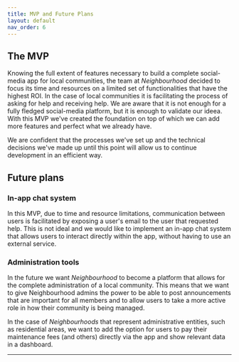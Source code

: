 ```yaml
---
title: MVP and Future Plans
layout: default
nav_order: 6
---
```


## The MVP

Knowing the full extent of features necessary to build a complete social-media app for local communities, the team at _Neighbourhood_ decided to focus its time and resources on a limited set of functionalities that have the highest ROI. In the case of local communities it is facilitating the process of asking for help and receiving help. We are aware that it is not enough for a fully fledged social-media platform, but it is enough to validate our ideea. With this MVP we've created the foundation on top of which we can add more features and perfect what we already have.

We are confident that the processes we've set up and the technical decisions we've made up until this point will allow us to continue development in an efficient way.

## Future plans

### In-app chat system

In this MVP, due to time and resource limitations, communication between users is facilitated by exposing a user's email to the user that requested help. This is not ideal and we would like to implement an in-app chat system that allows users to interact directly within the app, without having to use an external service.

### Administration tools

In the future we want _Neighbourhood_ to become a platform that allows for the complete administration of a local community. This means that we want to give Neighbourhood admins the power to be able to post announcements that are important for all members and to allow users to take a more active role in how their community is being managed.

In the case of _Neighbourhoods_ that represent administrative entities, such as residential areas, we want to add the option for users to pay their maintenance fees (and others) directly via the app and show relevant data in a dashboard.

---
